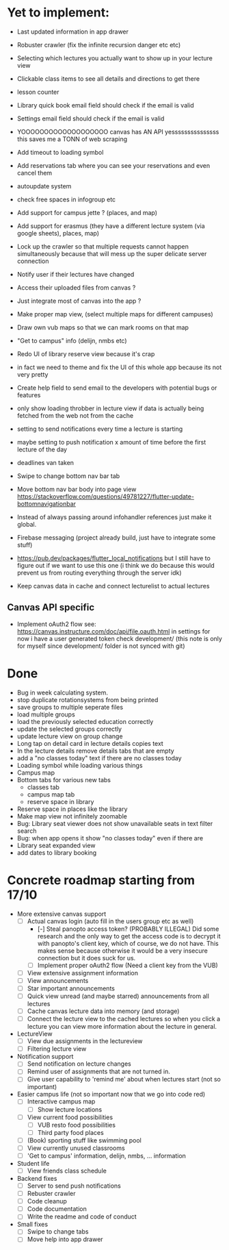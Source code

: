# Yet to implement:
- Last updated information in app drawer
- Robuster crawler (fix the infinite recursion danger etc etc)
- Selecting which lectures you actually want to show up in your lecture view
- Clickable class items to see all details and directions to get there
- lesson counter
- Library quick book email field should check if the email is valid
- Settings email field should check if the email is valid
- YOOOOOOOOOOOOOOOOOOO canvas has AN API yesssssssssssssss this saves me a TONN of web scraping
- Add timeout to loading symbol 
- Add reservations tab where you can see your reservations and even cancel them
- autoupdate system
- check free spaces in infogroup etc
- Add support for campus jette ? (places, and map)
- Add support for erasmus (they have a different lecture system (via google sheets),
places, map)
- Lock up the crawler so that multiple requests cannot happen simultaneously because
that will mess up the super delicate server connection 
- Notify user if their lectures have changed
- Access their uploaded files from canvas ?
- Just integrate most of canvas into the app ?
- Make proper map view, (select multiple maps for different campuses)
- Draw own vub maps so that we can mark rooms on that map
- "Get to campus" info (delijn, nmbs etc)
- Redo UI of library reserve view because it's crap
- in fact we need to theme and fix the UI of this whole app because its not very pretty
- Create help field to send email to the developers with potential bugs or features 
- only show loading throbber in lecture view if data is actually being fetched from the web not from the cache
- setting to send notifications every time a lecture is starting 
- maybe setting to push notification x amount of time before the first lecture of the day
- deadlines van taken
- Swipe to change bottom nav bar tab
- Move bottom nav bar body into page view https://stackoverflow.com/questions/49781227/flutter-update-bottomnavigationbar
- Instead of always passing around infohandler references just make it global.

- Firebase messaging (project already build, just have to integrate some stuff)
- https://pub.dev/packages/flutter_local_notifications but I still have to figure out
  if we want to use this one (i think we do because this would prevent us from routing
  everything through the server idk)

- Keep canvas data in cache and connect lecturelist to actual lectures

## Canvas API specific
- Implement oAuth2 flow see: https://canvas.instructure.com/doc/api/file.oauth.html in settings
    for now i have a user generated token check development/ (this note is only for myself since development/ folder is not synced with git)


# Done
- Bug in week calculating system.
- stop duplicate rotationsystems from being printed
- save groups to multiple seperate files 
- load multiple groups
- load the previously selected education correctly
- update the selected groups correctly
- update lecture view on group change 
- Long tap on detail card in lecture details copies text
- In the lecture details remove details tabs that are empty
- add a "no classes today" text if there are no classes today
- Loading symbol while loading various things
- Campus map
- Bottom tabs for various new tabs
    - classes tab
    - campus map tab
    - reserve space in library
- Reserve space in places like the library
- Make map view not infinitely zoomable
- Bug: Library seat viewer does not show unavailable seats in text filter search
- Bug: when app opens it show "no classes today" even if there are
- Library seat expanded view
- add dates to library booking

# Concrete roadmap starting from 17/10
- More extensive canvas support
    - [ ] Actual canvas login (auto fill in the users group etc as well)
        - [-] Steal panopto access token? (PROBABLY ILLEGAL)
            Did some research and the only way to get the access code is to
            decrypt it with panopto's client key, which of course, we do not have.
            This makes sense because otherwise it would be a very insecure connection
            but it does suck for us.
        - [ ] Implement proper oAuth2 flow (Need a client key from the VUB)

    - [ ] View extensive assignment information
    - [ ] View announcements
    - [ ] Star important announcements
    - [ ] Quick view unread (and maybe starred) announcements from all lectures
    - [ ] Cache canvas lecture data into memory (and storage) 
    - [ ] Connect the lecture view to the cached lectures so when you click a lecture you can view more information about the lecture in general.

- LectureView
    - [ ] View due assignments in the lectureview
    - [ ] Filtering lecture view

- Notification support
    - [ ] Send notification on lecture changes
    - [ ] Remind user of assignments that are not turned in.
    - [ ] Give user capability to 'remind me' about when lectures start (not so important)

- Easier campus life (not so important now that we go into code red)
    - [ ] Interactive campus map
        - [ ] Show lecture locations
    - [ ] View current food possibilities
        - [ ] VUB resto food possibilities
        - [ ] Third party food places
    - [ ] (Book) sporting stuff like swimming pool
    - [ ] View currently unused classrooms
    - [ ] 'Get to campus' information, delijn, nmbs, ... information

- Student life
    - [ ] View friends class schedule 

- Backend fixes
    - [ ] Server to send push notifications
    - [ ] Rebuster crawler
    - [ ] Code cleanup
    - [ ] Code documentation
    - [ ] Write the readme and code of conduct

- Small fixes
    - [ ] Swipe to change tabs
    - [ ] Move help into app drawer

